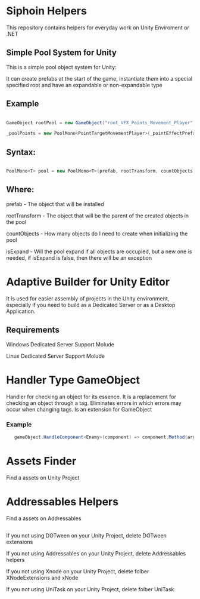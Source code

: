 # Siphoin Helpers

This repository contains helpers for everyday work on Unity Enviroment or .NET

 ## Simple Pool System for Unity
 
This is a simple pool object system for Unity:

It can create prefabs at the start of the game, instantiate them into a special specified root and have an expandable or non-expandable type

## Example

``` C#

GameObject rootPool = new GameObject("root_VFX_Points_Movement_Player");

_poolPoints = new PoolMono<PointTargetMovementPlayer>(_pointEffectPrefab, rootPool.transform, _settings.CountPoolObjects, _settings.IsExpand);

```

## Syntax:

``` C#

PoolMono<T> pool = new PoolMono<T>(prefab, rootTransform, countObjects, isExpand);

```

## Where:

prefab - The object that will be installed

rootTransform - The object that will be the parent of the created objects in the pool

countObjects - How many objects do I need to create when initializing the pool

isExpand - Will the pool expand if all objects are occupied, but a new one is needed, if isExpand is false, then there will be an exception


# Adaptive Builder for Unity Editor

It is used for easier assembly of projects in the Unity environment, especially if you need to build as a Dedicated Server or as a Desktop Application.

## Requirements

Windows Dedicated Server Support Molude

Linux Dedicated Server Support Molude


# Handler Type GameObject

 Handler for checking an object for its essence. It is a replacement for checking an object through a tag. Eliminates errors in which errors may occur when changing tags. Is an extension for GameObject

### Example

``` C#
   gameObject.HandleComponent<Enemy>(component) => component.Method(arguments);
```

# Assets Finder

 Find a assets on Unity Project


 # Addressables Helpers

 Find a assets on Addressables
 ##
If you not using DOTween on your Unity Project, delete DOTween extensions

If you not using Addressables on your Unity Project, delete Addressables helpers

If you not using Xnode on your Unity Project, delete folber XNodeExtensions and xNode

If you not using UniTask on your Unity Project, delete folber UniTask
